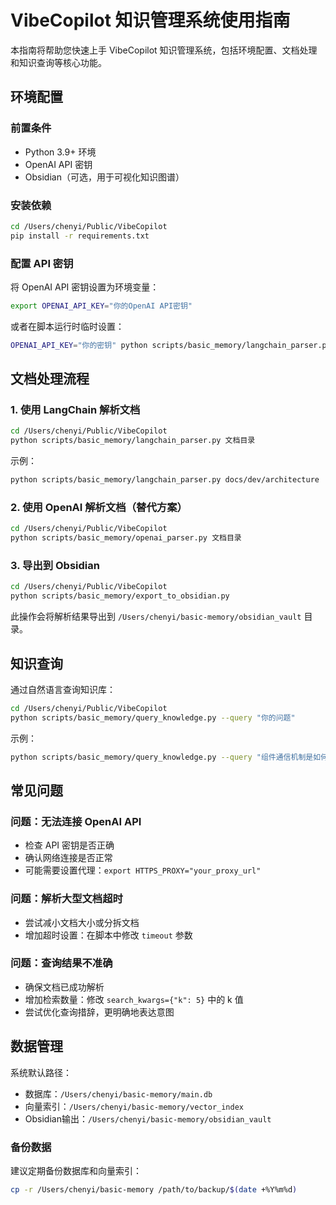 # VibeCopilot 知识管理系统使用指南

本指南将帮助您快速上手 VibeCopilot 知识管理系统，包括环境配置、文档处理和知识查询等核心功能。

## 环境配置

### 前置条件

- Python 3.9+ 环境
- OpenAI API 密钥
- Obsidian（可选，用于可视化知识图谱）

### 安装依赖

```bash
cd /Users/chenyi/Public/VibeCopilot
pip install -r requirements.txt
```

### 配置 API 密钥

将 OpenAI API 密钥设置为环境变量：

```bash
export OPENAI_API_KEY="你的OpenAI API密钥"
```

或者在脚本运行时临时设置：

```bash
OPENAI_API_KEY="你的密钥" python scripts/basic_memory/langchain_parser.py your_docs_folder
```

## 文档处理流程

### 1. 使用 LangChain 解析文档

```bash
cd /Users/chenyi/Public/VibeCopilot
python scripts/basic_memory/langchain_parser.py 文档目录
```

示例：
```bash
python scripts/basic_memory/langchain_parser.py docs/dev/architecture
```

### 2. 使用 OpenAI 解析文档（替代方案）

```bash
cd /Users/chenyi/Public/VibeCopilot
python scripts/basic_memory/openai_parser.py 文档目录
```

### 3. 导出到 Obsidian

```bash
cd /Users/chenyi/Public/VibeCopilot
python scripts/basic_memory/export_to_obsidian.py
```

此操作会将解析结果导出到 `/Users/chenyi/basic-memory/obsidian_vault` 目录。

## 知识查询

通过自然语言查询知识库：

```bash
cd /Users/chenyi/Public/VibeCopilot
python scripts/basic_memory/query_knowledge.py --query "你的问题"
```

示例：
```bash
python scripts/basic_memory/query_knowledge.py --query "组件通信机制是如何工作的？"
```

## 常见问题

### 问题：无法连接 OpenAI API

- 检查 API 密钥是否正确
- 确认网络连接是否正常
- 可能需要设置代理：`export HTTPS_PROXY="your_proxy_url"`

### 问题：解析大型文档超时

- 尝试减小文档大小或分拆文档
- 增加超时设置：在脚本中修改 `timeout` 参数

### 问题：查询结果不准确

- 确保文档已成功解析
- 增加检索数量：修改 `search_kwargs={"k": 5}` 中的 k 值
- 尝试优化查询措辞，更明确地表达意图

## 数据管理

系统默认路径：

- 数据库：`/Users/chenyi/basic-memory/main.db`
- 向量索引：`/Users/chenyi/basic-memory/vector_index`
- Obsidian输出：`/Users/chenyi/basic-memory/obsidian_vault`

### 备份数据

建议定期备份数据库和向量索引：

```bash
cp -r /Users/chenyi/basic-memory /path/to/backup/$(date +%Y%m%d)
```
